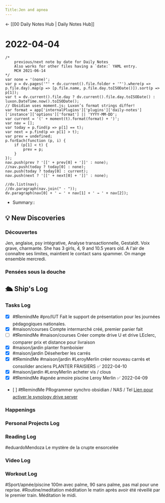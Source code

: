 ```yaml
---
Title:Jen and apnea
---
```


<- [[00 Daily Notes Hub | Daily Notes Hub]]

# 2022-04-04
```dataviewjs
/*
    previous/next note by date for Daily Notes
    Also works for other files having a `date:` YAML entry.
    MCH 2021-06-14
*/
var none = '(none)';
var p = dv.pages('"' + dv.current().file.folder + '"').where(p => p.file.day).map(p => [p.file.name, p.file.day.toISODate()]).sort(p => p[1]);
var t = dv.current().file.day ? dv.current().file.day.toISODate() : luxon.DateTime.now().toISODate();
// Obsidian uses moment.js; Luxon’s format strings differ!
var format = app['internalPlugins']['plugins']['daily-notes']['instance']['options']['format'] || 'YYYY-MM-DD';
var current = '(' + moment(t).format(format) + ')';
var nav = [];
var today = p.find(p => p[1] == t);
var next = p.find(p => p[1] > t);
var prev = undefined;
p.forEach(function (p, i) {
    if (p[1] < t) {
        prev = p;
    }
});
nav.push(prev ? '[[' + prev[0] + ']]' : none);
//nav.push(today ? today[0] : none);
nav.push(today ? today[0] : current);
nav.push(next ? '[[' + next[0] + ']]' : none);

//dv.list(nav);
//dv.paragraph(nav.join(" · "));
dv.paragraph(nav[0] + ' ← ' + nav[1] + ' → ' + nav[2]);
```
- Summary:: 

## 💡 New Discoveries

### Découvertes
Jen, anglaise, psy intégrative, Analyse transactionnelle, Gestaldt. Voix grave, charmante. She has 3 girls, 4, 9 and 10.5 years old. 
A l'air de connaître ses limites, maintient le contact sans spammer. 
On mange ensemble mercredi. 
### Pensées sous la douche

## 🛳️ Ship's Log
### Tasks Log

- [x] #❗RemindMe #pro/IUT Fait le support de présentation pour les journées pédagogiques nationales. 
- [x] #maison/courses Compte intermarché créé, premier panier fait
- [ ] #❗RemindMe #maison/courses Créer compte drive U et drive LEclerc, comparer prix et distance pour livraison 
- [x]  #maison/jardin planter framboisier
- [x] #maison/jardin  Déseherber les carrés
- [x] #❗RemindMe #maison/jardin #LeroyMerlin créer nouveau carrés et consolider anciens PLANTER FRAISIERS ✅ 2022-04-10
-   [x] #maison/jardin  #LeroyMerlin acheter vis / clous
- [x] #❗RemindMe #apnée armoire piscine Leroy Merlin ✅ 2022-04-09
-    [ ] #❗RemindMe PRogrammer synchro obsidian / NAS / Tel [Lien pour activer le synology drive server](https://kb.synology.com/fr-fr/DSM/tutorial/How_to_sync_files_between_Synology_NAS_and_your_computer_using_Drive_desktop)

### Happenings

### Personal Projects Log

### Reading Log
#eduardoMendoza Le mystère de la crupte ensorcelée

### Video Log

### Workout Log
#Sport/apnée/piscine 100m avec palme, 90 sans palme, pas mal pour une reprise. 
#Routine/meditation méditation le matin après avoir été réveillé par le premier train. Méditation le midi. 